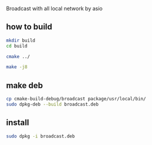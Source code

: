 
Broadcast with all local network  by asio

## how to build

```bash
mkdir build
cd build

cmake ../

make -j8

```
## make deb

```bash
cp cmake-build-debug/broadcast package/usr/local/bin/
sudo dpkg-deb --build broadcast.deb

```
## install
```bash
sudo dpkg -i broadcast.deb
```